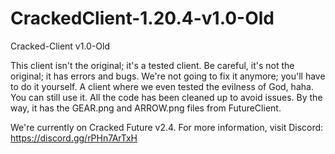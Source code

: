 # CrackedClient-1.20.4-v1.0-Old
Cracked-Client v1.0-Old

This client isn't the original; it's a tested client. Be careful, it's not the original; it has errors and bugs. We're not going to fix it anymore; you'll have to do it yourself.
A client where we even tested the evilness of God, haha.
You can still use it. All the code has been cleaned up to avoid issues.
By the way, it has the GEAR.png and ARROW.png files from FutureClient.

We're currently on Cracked Future v2.4. For more information, visit Discord:
https://discord.gg/rPHn7ArTxH
